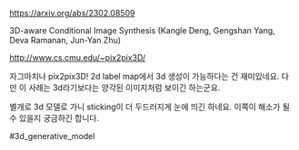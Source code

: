 https://arxiv.org/abs/2302.08509

3D-aware Conditional Image Synthesis (Kangle Deng, Gengshan Yang, Deva Ramanan, Jun-Yan Zhu)

http://www.cs.cmu.edu/~pix2pix3D/

자그마치나 pix2pix3D! 2d label map에서 3d 생성이 가능하다는 건 재미있네요. 다만 이 사례는 3d라기보다는 양각된 이미지처럼 보이긴 하는군요.

별개로 3d 모델로 가니 sticking이 더 두드러지게 눈에 띄긴 하네요. 이쪽이 해소가 될 수 있을지 궁금하긴 합니다.

#3d_generative_model